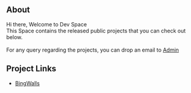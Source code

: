 <!-- <p>
    <h1 align="center">
        Akash Dev Space
    </h1>
</p>

<br><br><br><br> -->

## About
Hi there, Welcome to Dev Space<br>
This Space contains the released public projects that you can check out below.<br><br>
For any query regarding the projects, you can drop an email to [Admin](mailto:akash@oyeakash.tech)


## Project Links

* <a href="/docs/bingwalls/home"><u>BingWalls</u></a>
